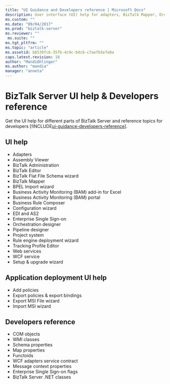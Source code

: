 ```yaml
---
title: "UI Guidance and Developers reference | Microsoft Docs"
description: User interface (UI) help for adapters, BizTalk Mapper, Orchestration designer, Rule engine deployment wizard, Web Services Publishing Wizard, and more in BizTalk Server 
ms.custom: ""
ms.date: "09/04/2017"
ms.prod: "biztalk-server"
ms.reviewer: ""
 ms.suite: ""
ms.tgt_pltfrm: ""
ms.topic: "article"
ms.assetid: b8539fc6-35fb-4c9c-bdc6-c7aefb5efe0a
caps.latest.revision: 18
author: "MandiOhlinger"
ms.author: "mandia"
manager: "anneta"
---
```


# BizTalk Server UI help & Developers reference

Get the UI help for different parts of BizTalk Server and reference topics for developers [!INCLUDE[ui-guidance-developers-reference](../includes/ui-guidance-developers-reference.md)]. 

## UI help

* Adapters
* Assembly Viewer
* BizTalk Administration
* BizTalk Editor
* BizTalk Flat File Schema wizard
* BizTalk Mapper
* BPEL Import wizard
* Business Activity Monitoring (BAM) add-in for Excel
* Business Activity Monitoring (BAM) portal
* Business Rule Composer
* Configuration wizard
* EDI and AS2
* Enterprise Single Sign-on
* Orchestration designer
* Pipeline designer
* Project system
* Rule engine deployment wizard
* Tracking Profile Editor
* Web services
* WCF service
* Setup & upgrade wizard

## Application deployment UI help

* Add policies
* Export policies & export bindings
* Export MSI File wizard
* Import MSI wizard


## Developers reference
  
* COM objects
* WMI classes
* Schema properties
* Map properties
* Functoids
* WCF adapters service contract 
* Message context properties
* Enterprise Single Sign-on flags
* BizTalk Server .NET classes